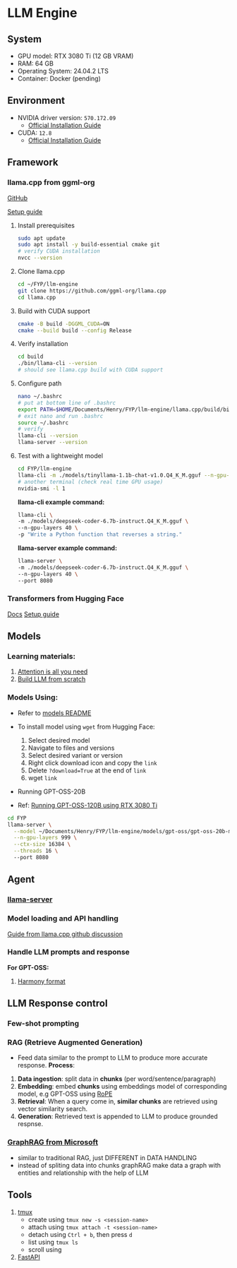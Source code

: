 # LLM Engine
## System
- GPU model: RTX 3080 Ti (12 GB VRAM)
- RAM: 64 GB 
- Operating System: 24.04.2 LTS
- Container: Docker (pending)

## Environment
- NVIDIA driver version: `570.172.09`
    - [Official Installation Guide][1]
- CUDA: `12.8`
    - [Official Installation Guide][2]

## Framework

### llama.cpp from ggml-org
[GitHub][3]

[Setup guide][4]

1. Install prerequisites 
    ```bash
    sudo apt update
    sudo apt install -y build-essential cmake git
    # verify CUDA installation
    nvcc --version
    ```
2. Clone llama.cpp
    ```bash
    cd ~/FYP/llm-engine
    git clone https://github.com/ggml-org/llama.cpp
    cd llama.cpp
    ```
3. Build with CUDA support
    ```bash
    cmake -B build -DGGML_CUDA=ON
    cmake --build build --config Release
    ```
4. Verify installation
    ```bash
    cd build
    ./bin/llama-cli --version
    # should see llama.cpp build with CUDA support
    ```
5. Configure path
    ```bash
    nano ~/.bashrc
    # put at bottom line of .bashrc
    export PATH=$HOME/Documents/Henry/FYP/llm-engine/llama.cpp/build/bin:$PATH
    # exit nano and run .bashrc
    source ~/.bashrc
    # verify 
    llama-cli --version
    llama-server --version
    ```
6. Test with a lightweight model
    ```bash
    cd FYP/llm-engine
    llama-cli -m ./models/tinyllama-1.1b-chat-v1.0.Q4_K_M.gguf --n-gpu-layers 20 -p "Hello"
    # another terminal (check real time GPU usage)
    nvidia-smi -l 1
    ```

    **llama-cli example command:**
    ```bash
    llama-cli \
    -m ./models/deepseek-coder-6.7b-instruct.Q4_K_M.gguf \
    --n-gpu-layers 40 \
    -p "Write a Python function that reverses a string."
    ```
    **llama-server example command:**
    ```bash
    llama-server \
    -m ./models/deepseek-coder-6.7b-instruct.Q4_K_M.gguf \
    --n-gpu-layers 40 \
    --port 8080
    ```

### Transformers from Hugging Face
[Docs](https://huggingface.co/docs/transformers/en/index)
[Setup guide](https://huggingface.co/docs/transformers/en/installation?virtual=uv&install=uv)

## Models
### Learning materials:
1. [Attention is all you need][11]
2. [Build LLM from scratch][12]
### Models Using:
- Refer to [models README](models/README.md)
- To install model using `wget` from Hugging Face:
    1. Select desired model
    2. Navigate to files and versions
    3. Select desired variant or version
    4. Right click download icon and copy the `link`
    5. Delete `?download=True` at the end of `link`
    6. wget `link` 

- Running GPT-OSS-20B
- Ref: [Running GPT-OSS-120B using RTX 3080 Ti][10]
```bash
cd FYP
llama-server \
  --model ~/Documents/Henry/FYP/llm-engine/models/gpt-oss/gpt-oss-20b-mxfp4.gguf \
  --n-gpu-layers 999 \
  --ctx-size 16384 \
  --threads 16 \ 
  --port 8080

```

## Agent 
### [llama-server](/llm-engine/log.md#llama-server)
### Model loading and API handling
[Guide from llama.cpp github discussion][5]
### Handle LLM prompts and response
**For GPT-OSS:**
1. [Harmony format][6]

## LLM Response control
### Few-shot prompting 
### RAG (Retrieve Augmented Generation)
- Feed data similar to the prompt to LLM to produce more accurate response. 
**Process**:
1. **Data ingestion**: split data in **chunks** (per word/sentence/paragraph)
2. **Embedding**: embed **chunks** using embeddings model of corresponding model, e.g GPT-OSS using [RoPE][7]
3. **Retrieval**: When a query come in, **similar chunks** are retrieved using vector similarity search.
4. **Generation**: Retrieved text is appended to LLM to produce grounded respnse.

### [GraphRAG from Microsoft][8]
- similar to traditional RAG, just DIFFERENT in DATA HANDLING
- instead of spliting data into chunks graphRAG make data a graph with entities and relationship with the help of LLM

## Tools
1. [tmux][9]
    - create using `tmux new -s <session-name>`
    - attach using `tmux attach -t <session-name>`
    - detach using `Ctrl + b`, then press `d`
    - list using `tmux ls`  
    - scroll using 
2. [FastAPI][13]

[1]: https://docs.nvidia.com/datacenter/tesla/driver-installation-guide/index.html#ubuntu-installation "NVIDIA driver installation guide"

[2]: https://docs.nvidia.com/cuda/cuda-installation-guide-linux/index.html "CUDA installation guide"

[3]: https://github.com/ggml-org/llama.cpp "llama.cpp GitHub"

[4]: https://github.com/ggml-org/llama.cpp/blob/master/docs/build.md "llama.cpp local build guide"

[5]: https://github.com/ggml-org/llama.cpp/discussions/15396 "gpt-oss on llama.cpp guide"

[6]: https://cookbook.openai.com/articles/openai-harmony "OpenAI harmony format desc"

[7]: https://arxiv.org/abs/2104.09864 "RoPE"

[8]: https://microsoft.github.io/graphrag/ "GraphRAG official link"

[9]: https://github.com/tmux/tmux/wiki "tmux wiki"

[10]: https://github.crookster.org/running-gpt-oss-120b-on-rtx-3080-ti-12-gb-at-home/ "Running GPT-OSS-120B using RTX 3080 Ti"

[11]: https://arxiv.org/abs/1706.03762 "Transformers foundation paper"

[12]: https://www.google.com.my/books/edition/Build_a_Large_Language_Model_From_Scratc/uSUmEQAAQBAJ?hl=en&gbpv=0 "Build LLM from scratch"

[13]: https://fastapi.tiangolo.com/ "FastAPI official web"